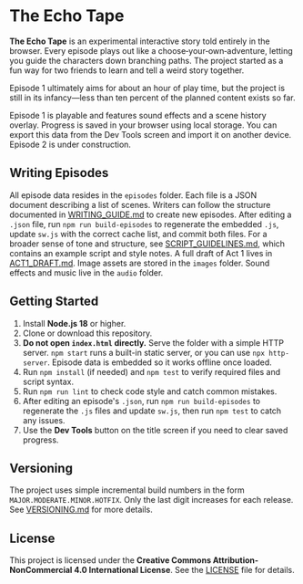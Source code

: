 # The Echo Tape

**The Echo Tape** is an experimental interactive story told entirely in the browser. Every episode plays out like a choose‑your‑own‑adventure, letting you guide the characters down branching paths. The project started as a fun way for two friends to learn and tell a weird story together.

Episode 1 ultimately aims for about an hour of play time, but the project is still in its infancy—less than ten percent of the planned content exists so far.

Episode 1 is playable and features sound effects and a scene history overlay. Progress is saved in your browser using local storage. You can export this data from the Dev Tools screen and import it on another device. Episode 2 is under construction.

## Writing Episodes

All episode data resides in the `episodes` folder. Each file is a JSON document describing a list of scenes. Writers can follow the structure documented in [WRITING_GUIDE.md](WRITING_GUIDE.md) to create new episodes. After editing a `.json` file, run `npm run build-episodes` to regenerate the embedded `.js`, update `sw.js` with the correct cache list, and commit both files.
For a broader sense of tone and structure, see [SCRIPT_GUIDELINES.md](SCRIPT_GUIDELINES.md), which contains an example script and style notes. A full draft of Act&nbsp;1 lives in [ACT1_DRAFT.md](ACT1_DRAFT.md).
Image assets are stored in the `images` folder. Sound effects and music live in the `audio` folder.

## Getting Started

1. Install **Node.js 18** or higher.
2. Clone or download this repository.
3. **Do not open `index.html` directly.** Serve the folder with a simple HTTP server. `npm start` runs a built-in static server, or you can use `npx http-server`. Episode data is embedded so it works offline once loaded.
4. Run `npm install` (if needed) and `npm test` to verify required files and script syntax.
5. Run `npm run lint` to check code style and catch common mistakes.
6. After editing an episode's `.json`, run `npm run build-episodes` to regenerate the `.js` files and update `sw.js`, then run `npm test` to catch any issues.
7. Use the **Dev Tools** button on the title screen if you need to clear saved progress.

## Versioning

The project uses simple incremental build numbers in the form
`MAJOR.MODERATE.MINOR.HOTFIX`. Only the last digit increases for each
release. See [VERSIONING.md](VERSIONING.md) for more details.

## License

This project is licensed under the **Creative Commons Attribution-NonCommercial 4.0 International License**. See the [LICENSE](LICENSE) file for details.

